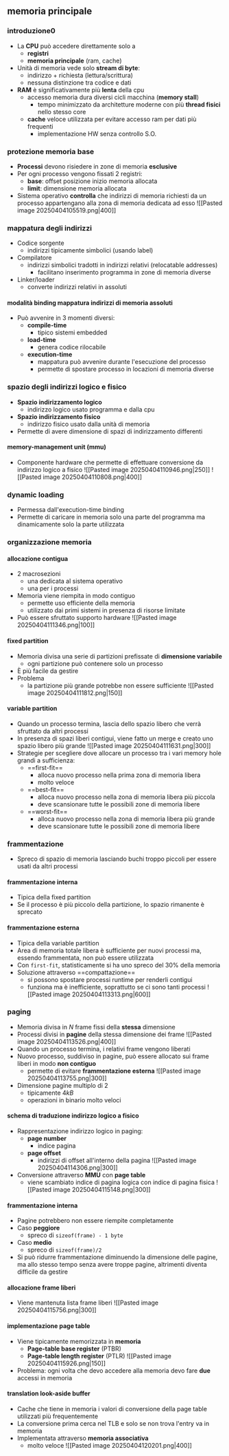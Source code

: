 ## memoria principale
### introduzione0
- La **CPU** può accedere direttamente solo a
	- **registri**
	- **memoria principale** (ram, cache)
- Unità di memoria vede solo **stream di byte**:
	- indirizzo + richiesta (lettura/scrittura)
	- nessuna distinzione tra codice e dati
- **RAM** è significativamente più **lenta** della cpu
	- accesso memoria dura diversi cicli macchina (**memory stall**)
		- tempo minimizzato da architetture moderne con più **thread fisici** nello stesso core
	- **cache** veloce utilizzata per evitare accesso ram per dati più frequenti
		- implementazione HW senza controllo S.O.
### protezione memoria base
- **Processi** devono risiedere in zone di memoria **esclusive**
- Per ogni processo vengono fissati 2 registri:
	- **base**: offset posizione inizio memoria allocata
	- **limit**: dimensione memoria allocata
- Sistema operativo **controlla** che indirizzi di memoria richiesti da un processo appartengano alla zona di memoria dedicata ad esso
![[Pasted image 20250404105519.png|400]]
### mappatura degli indirizzi
- Codice sorgente
	- indirizzi tipicamente simbolici (usando label)
- Compilatore
	- indirizzi simbolici tradotti in indirizzi relativi (relocatable addresses)
		- facilitano inserimento programma in zone di memoria diverse
- Linker/loader
	- converte indirizzi relativi in assoluti
#### modalità binding mappatura indirizzi di memoria assoluti
- Può avvenire in 3 momenti diversi:
	- **compile-time**
		- tipico sistemi embedded
	- **load-time**
		- genera codice rilocabile
	- **execution-time**
		- mappatura può avvenire durante l'esecuzione del processo
		- permette di spostare processo in locazioni di memoria diverse
### spazio degli indirizzi logico e fisico
- **Spazio indirizzamento logico**
	- indirizzo logico usato programma e dalla cpu
- **Spazio indirizzamento fisico**
	- indirizzo fisico usato dalla unità di memoria
- Permette di avere dimensione di spazi di indirizzamento differenti
#### memory-management unit (mmu)
- Componente hardware che permette di effettuare conversione da indirizzo logico a fisico
![[Pasted image 20250404110946.png|250]]
![[Pasted image 20250404110808.png|400]]
### dynamic loading
- Permessa dall'execution-time binding
- Permette di caricare in memoria solo una parte del programma ma dinamicamente solo la parte utilizzata
### organizzazione memoria
#### allocazione contigua
- 2 macrosezioni
	- una dedicata al sistema operativo
	- una per i processi
- Memoria viene riempita in modo contiguo
	- permette uso efficiente della memoria
	- utilizzato dai primi sistemi in presenza di risorse limitate
- Può essere sfruttato supporto hardware
![[Pasted image 20250404111346.png|100]]
#### fixed partition
- Memoria divisa una serie di partizioni prefissate di **dimensione variabile**
	- ogni partizione può contenere solo un processo
- È più facile da gestire
- Problema
	- la partizione più grande potrebbe non essere sufficiente
![[Pasted image 20250404111812.png|150]]
#### variable partition
- Quando un processo termina, lascia dello spazio libero che verrà sfruttato da altri processi
- In presenza di spazi liberi contigui, viene fatto un merge e creato uno spazio libero più grande
![[Pasted image 20250404111631.png|300]]
- Strategie per scegliere dove allocare un processo tra i vari memory hole grandi a sufficienza:
	- ==first-fit==
		- alloca nuovo processo nella prima zona di memoria libera
		- molto veloce
	- ==best-fit==
		- alloca nuovo processo nella zona di memoria libera più piccola
		- deve scansionare tutte le possibili zone di memoria libere
	- ==worst-fit==
		- alloca nuovo processo nella zona di memoria libera più grande
		- deve scansionare tutte le possibili zone di memoria libere
### frammentazione
- Spreco di spazio di memoria lasciando buchi troppo piccoli per essere usati da altri processi
#### frammentazione interna
- Tipica della fixed partition
- Se il processo è più piccolo della partizione, lo spazio rimanente è sprecato
#### frammentazione esterna
- Tipica della variable partition
- Area di memoria totale libera è sufficiente per nuovi processi ma, essendo frammentata, non può essere utilizzata
- Con ```first-fit```, statisticamente si ha uno spreco del 30% della memoria
- Soluzione attraverso ==compattazione==
	- si possono spostare processi runtime per renderli contigui
	- funziona ma è inefficiente, soprattutto se ci sono tanti processi
![[Pasted image 20250404113313.png|600]]
### paging
- Memoria divisa in $N$ frame fissi della **stessa** dimensione 
- Processi divisi in **pagine** della stessa dimensione dei frame
![[Pasted image 20250404113526.png|400]]
- Quando un processo termina, i relativi frame vengono liberati
- Nuovo processo, suddiviso in pagine, può essere allocato sui frame liberi in modo **non contiguo**
	- permette di evitare **frammentazione esterna**
![[Pasted image 20250404113755.png|300]]
- Dimensione pagine multiplo di 2
	- tipicamente $4kB$
	- operazioni in binario molto veloci
#### schema di traduzione indirizzo logico a fisico
- Rappresentazione indirizzo logico in paging:
	- **page number**
		- indice pagina
	- **page offset**
		- indirizzi di offset all'interno della pagina
![[Pasted image 20250404114306.png|300]]
- Conversione attraverso **MMU** con **page table**
	- viene scambiato indice di pagina logica con indice di pagina fisica
![[Pasted image 20250404115148.png|300]]
#### frammentazione interna
- Pagine potrebbero non essere riempite completamente
- Caso **peggiore**
	- spreco di ```sizeof(frame) - 1 byte```
- Caso **medio**
	- spreco di ```sizeof(frame)/2```
- Si può ridurre frammentazione diminuendo la dimensione delle pagine, ma allo stesso tempo senza avere troppe pagine, altrimenti diventa difficile da gestire
#### allocazione frame liberi
- Viene mantenuta lista frame liberi
![[Pasted image 20250404115756.png|300]]
#### implementazione page table
- Viene tipicamente memorizzata in **memoria**
	- **Page-table base register** (PTBR)
	- **Page-table length register** (PTLR)
![[Pasted image 20250404115926.png|150]]
- Problema: ogni volta che devo accedere alla memoria devo fare **due** accessi in memoria
#### translation look-aside buffer
- Cache che tiene in memoria i valori di conversione della page table utilizzati più frequentemente
- La conversione prima cerca nel TLB e solo se non trova l'entry va in memoria
- Implementata attraverso **memoria associativa**
	- molto veloce
![[Pasted image 20250404120201.png|400]]
